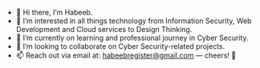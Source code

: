- 👋 Hi there, I’m Habeeb.
- 👀 I’m interested in all things technology from Information Security, Web Development and Cloud services to Design Thinking. 
- 🌱 I’m currently on learning and professional journey in Cyber Security.
- 💞️ I’m looking to collaborate on Cyber Security-related projects.
- 📫 Reach out via email at: habeebregister@gmail.com — cheers! 🥂

<!---
HAdebisi1/Habeeb is a ✨ special ✨ repository because its `README.md` (this file) appears on your GitHub profile.
You can click the Preview link to take a look at your changes.
--->
